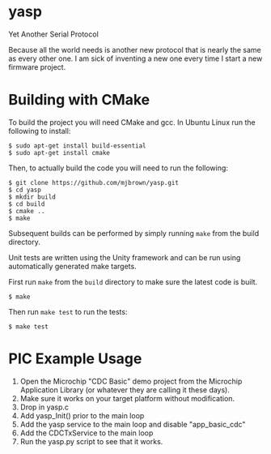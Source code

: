 yasp
====

Yet Another Serial Protocol

Because all the world needs is another new protocol that is nearly the same as
every other one.  I am sick of inventing a new one every time I start a new
firmware project.

Building with CMake
====

To build the project you will need CMake and gcc. In Ubuntu Linux run the
following to install:

```
$ sudo apt-get install build-essential
$ sudo apt-get install cmake
```

Then, to actually build the code you will need to run the following:

```
$ git clone https://github.com/mjbrown/yasp.git
$ cd yasp
$ mkdir build
$ cd build
$ cmake ..
$ make
```

Subsequent builds can be performed by simply running `make` from the build
directory.

Unit tests are written using the Unity framework and can be run using
automatically generated make targets.

First run `make` from the `build` directory to make sure the latest code is
built.

```
$ make
```

Then run `make test` to run the tests:

```
$ make test
```


PIC Example Usage
====
1. Open the Microchip "CDC Basic" demo project from the Microchip Application
   Library (or whatever they are calling it these days).
2. Make sure it works on your target platform without modification.
3. Drop in yasp.c
4. Add yasp_Init() prior to the main loop
4. Add the yasp service to the main loop and disable "app_basic_cdc"
5. Add the CDCTxService to the main loop
6. Run the yasp.py script to see that it works.
